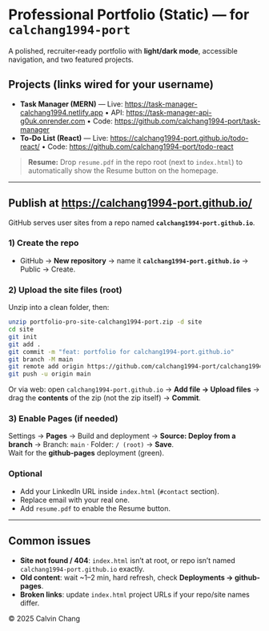 # Professional Portfolio (Static) — for `calchang1994-port`

A polished, recruiter‑ready portfolio with **light/dark mode**, accessible navigation, and two featured projects.

## Projects (links wired for your username)
- **Task Manager (MERN)** — Live: https://task-manager-calchang1994.netlify.app • API: https://task-manager-api-g0uk.onrender.com • Code: https://github.com/calchang1994-port/task-manager
- **To‑Do List (React)** — Live: https://calchang1994-port.github.io/todo-react/ • Code: https://github.com/calchang1994-port/todo-react

> **Resume:** Drop `resume.pdf` in the repo root (next to `index.html`) to automatically show the Resume button on the homepage.

---

## Publish at **https://calchang1994-port.github.io/**
GitHub serves user sites from a repo named **`calchang1994-port.github.io`**.

### 1) Create the repo
- GitHub → **New repository** → name it **`calchang1994-port.github.io`** → Public → Create.

### 2) Upload the site files (root)
Unzip into a clean folder, then:

```bash
unzip portfolio-pro-site-calchang1994-port.zip -d site
cd site
git init
git add .
git commit -m "feat: portfolio for calchang1994-port.github.io"
git branch -M main
git remote add origin https://github.com/calchang1994-port/calchang1994-port.github.io.git
git push -u origin main
```

Or via web: open `calchang1994-port.github.io` → **Add file → Upload files** → drag the **contents** of the zip (not the zip itself) → **Commit**.

### 3) Enable Pages (if needed)
Settings → **Pages** → Build and deployment → **Source: Deploy from a branch** → Branch: `main` · Folder: `/ (root)` → **Save**.  
Wait for the **github-pages** deployment (green).

### Optional
- Add your LinkedIn URL inside `index.html` (`#contact` section).
- Replace email with your real one.
- Add `resume.pdf` to enable the Resume button.

---

## Common issues
- **Site not found / 404**: `index.html` isn’t at root, or repo isn’t named `calchang1994-port.github.io` exactly.
- **Old content**: wait ~1–2 min, hard refresh, check **Deployments → github-pages**.
- **Broken links**: update `index.html` project URLs if your repo/site names differ.

© 2025 Calvin Chang
